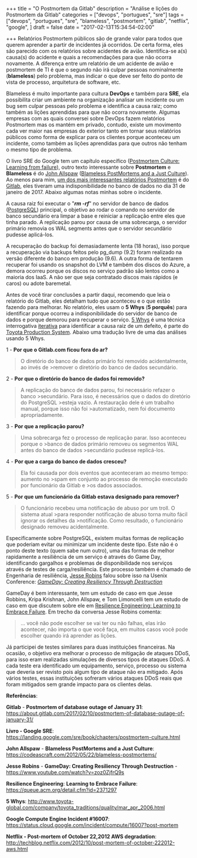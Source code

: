 +++
title = "O Postmortem da Gitlab"
description = "Análise e lições do Postmortem da Gitlab"
categories = ["devops", "portugues", "sre"]
tags = ["devops", "portugues", "sre", "blameless", "postmortem", "gitlab", "netflix", "google", ]
draft = false
date = "2017-02-13T15:34:54-02:00"

+++
Relatórios Postmortem públicos são de grande valor para todos que querem aprender a partir de incidentes já ocorridos. De certa forma, eles são parecido com os relatórios sobre acidentes de avião. Identifica-se a(s) causa(s) do acidente e quais a recomendações para que não ocorra novamente. A diferença entre um relatório de um acidente de avião e postmortem de TI é que o segundo não irá culpar pessoas nominalmente (**blameless**) pelo problema, mas indicar o que deve ser feito do ponto de vista de processo, arquitetura de software, etc.

Blameless é muito importante para cultura **DevOps** e também para **SRE**, ela possibilita criar um ambiente na organização analisar um incidente ou um bug sem culpar pessoas pelo problema e identifica a causa raiz; como também as lições aprendidas para que não ocorra novamente. Algumas empresas com as quais conversei sobre DevOps fazem relatórios Postmortem mas os mantém em privado, contudo, existe um movimento cada ver maior nas empresas do exterior tanto  em tornar seus relatórios públicos como forma de explicar para os clientes porque aconteceu um incidente, como também as lições aprendidas para que outros não tenham o mesmo tipo de problema.

O livro SRE do Google tem um capítulo específico ([Postmortem Culture: Learning from failure](https://landing.google.com/sre/book/chapters/postmortem-culture.html)), outro texto interessante sobre **Postmortem** e **Blameless** é do [John Allspaw](https://twitter.com/allspaw) ([Blameless PostMortems and a Just Culture](https://codeascraft.com/2012/05/22/blameless-postmortems/)). Ao menos para mim, [um dos mais interessantes relatórios Postmortem](https://about.gitlab.com/2017/02/10/postmortem-of-database-outage-of-january-31/) é do [Gitlab](https://about.gitlab.com/), eles tiveram uma indisponibilidade no banco de dados no dia 31 de janeiro de 2017. Abaixo algumas notas minhas sobre o incidente.

A causa raiz foi executar o "***rm -rf***" no servidor de banco de dados ([PostgreSQL](https://www.postgresql.org/)) principal, o objetivo ao rodar o comando no servidor de banco secundário era limpar a base e reiniciar a replicação entre eles que tinha parado. A replicação parou por causa de uma sobrecarga, o servidor primário removia os WAL segments antes que o servidor secundário pudesse aplicá-los.

A recuperação do backup foi demasiadamente lenta (18 horas), isso porque a recuperação via backups feitos pelo pg_dump (9.2) foram realizado na versão diferente do banco em produção (9.6). A outra forma de tentarem recuperar foi usando os snapshot do LVM e também dos discos do Azure, a demora ocorreu porque os discos no serviço padrão são lentos como a maioria dos IaaS. A não ser que seja contratado discos mais rápidos (e caros) ou adote baremetal.

Antes de você tirar conclusões a partir daqui, recomendo que leia o relatório do Gitlab, eles detalham tudo que aconteceu e o que estão fazendo para melhorar. No relatório, eles usam o **5 Whys** (**5 porquês**) para identificar porque ocorreu a indisponibilidade do servidor de banco de dados e porque demorou para recuperar o serviço. [5 Whys](http://www.toyota-global.com/company/toyota_traditions/quality/mar_apr_2006.html) é uma técnica interrogativa [iterativa](https://pt.m.wiktionary.org/wiki/iterativo) para identificar a causa raiz de um defeito, é parte do [Toyota Production System](http://www.toyota-global.com/company/vision_philosophy/toyota_production_system/). Abaixo uma tradução livre de uma das análises usando 5 Whys.

1 - **Por que o Gitlab.com ficou fora do ar?**

>O diretório do banco de dados primário foi removido acidentalmente, ao invés de >remover o diretório do banco de dados secundário.

2 - **Por que o diretório do banco de dados foi removido?**

>A replicação do banco de dados parou, foi necessário refazer o banco >secundário. Para isso, é necessários que o dados do diretório do PostgreSQL >esteja vazio. A restauração dele é um trabalho manual, porque isso não foi >automatizado, nem foi documento apropriadamente.

3 - **Por que a replicação parou?**

>Uma sobrecarga fez o processo de replicação parar. Isso aconteceu porque o >banco de dados primário removeu os segmentos WAL antes do banco de dados >secundário pudesse replicá-los.

4 - **Por que a carga do banco de dados cresceu?**

>Ela foi causada por dois eventos que aconteceram ao mesmo tempo: aumento no >spam em conjunto ao processo de remoção executado por funcionário da Gitlab e >os dados associados.

5 - **Por que um funcionário da Gitlab estava designado para remover?**

>O funcionário recebeu uma notificação de abuso por um troll. O sistema atual >para responder notificação de abuso torna muito fácil ignorar os detalhes da >notificação. Como resultado, o funcionário designado removeu acidentalmente.


Especificamente sobre PostgreSQL, existem muitas formas de replicação que poderiam evitar ou minimizar um incidente deste tipo. Este não é o ponto deste texto (quem sabe num outro), uma das formas de melhor rapidamente a resiliência de um serviço é através do Game Day, identificando gargalhos e problemas de disponibilidade nos serviços através de testes de carga/resiliência. Este processo também é chamado de Engenharia de resiliência, [Jesse Robins](https://twitter.com/jesserobbins) falou sobre isso na Usenix Conference: *[GameDay: Creating Resiliency Through Destruction](https://www.youtube.com/watch?v=zoz0ZjfrQ9s)*

GameDay é bem interessante, tem um estudo de caso em que Jesse Robbins, Kripa Krishnan, John Allspaw, e Tom Limoncelli tem um estudo de caso em que discutem sobre ele em [Resilience Engineering: Learning to Embrace Failure](https://queue.acm.org/detail.cfm?id=2371297). Em trecho da conversa Jesse Robins comenta:

> ... você não pode escolher se vai ter ou não falhas, elas irão acontecer, não importa o que você faça, em muitos casos você pode escolher quando irá aprender as lições.

Já participei de testes similares para duas instituições financeiras. Na ocasião, o objetivo era melhorar o processo de mitigação de ataques DDoS, para isso eram realizadas simulações de diversos tipos de ataques DDoS. A cada teste era identificado um equipamento, serviço, processo ou sistema que deveria ser revisto pois algum tipo de ataque não era mitigado. Após vários testes, essas instituições sofreram vários ataques DDoS reais que foram mitigados sem grande impacto para os clientes delas.

**Referências**:

**Gitlab** - **Postmortem of database outage of January 31**:
https://about.gitlab.com/2017/02/10/postmortem-of-database-outage-of-january-31/

**Livro - Google SRE**: https://landing.google.com/sre/book/chapters/postmortem-culture.html

**John Allspaw** - **Blameless PostMortems and a Just Culture**: https://codeascraft.com/2012/05/22/blameless-postmortems/

**Jesse Robins** - **GameDay: Creating Resiliency Through Destruction** - https://www.youtube.com/watch?v=zoz0ZjfrQ9s

**Resilience Engineering**: **Learning to Embrace Failure**: https://queue.acm.org/detail.cfm?id=2371297

 **5 Whys**: http://www.toyota-global.com/company/toyota_traditions/quality/mar_apr_2006.html

**Google Compute Engine Incident #16007**:   https://status.cloud.google.com/incident/compute/16007?post-mortem

**Netflix - Post-mortem of October 22,2012 AWS degradation**: http://techblog.netflix.com/2012/10/post-mortem-of-october-222012-aws.html

